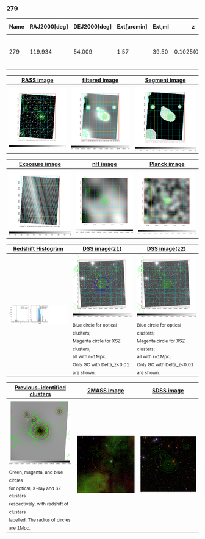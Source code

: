 <div STYLE="page-break-after: always;"></div>

### 279

|Name|RAJ2000[deg]|DEJ2000[deg] |Ext[arcmin]| Ext,ml | z | z_src| C|GC(XSZ,Delta_z<0.01)| GC(OPT,Delta_z<0.01)|GC| R_sig[arcmin] | R500[arcmin] | R500[Mpc]| CRsig[c/s] | CR500[c/s] |L500[1E44 erg/s]|F500[1E-12 erg/s/cm^2]| M500[1E14 Msun]|Tx[keV]|Cnt_sig|Beta|Rc[arcmin]|Comment|Alias|
|---|---|---|---|---|---|------|---|--------|---------|----------|---|---|---|---|---|---|---|---|---|---|---|---|---|---|
|279| 119.934| 54.009| 1.57| 39.50| 0.1025(0.005)| z1, z_xsz| B| F20, MCXC, SPI| N, RM, W, Zw| C, F20, MCXC, N, SPI, W| 11.725| 8.278| 0.936| 0.244(0.034)| 0.233(0.032)| 1.175(0.095)| 4.398(0.356)| 2.58(0.10)| 3.96(0.10)| 101.7| 0.618(-0.072+0.114)| 2.273(-0.695+0.877)| -| k129|

|[RASS image](../image/279/279_img.pdf)|[filtered image](../image/279/279_fil.pdf)|[Segment image](../image/279/279_seg.pdf)|
|-------------------|--------------------|-------------------|
| <img src="../image/279/279_img.png" width="300">  | <img src="../image/279/279_fil.png" width="300">   | <img src="../image/279/279_seg.png" width="300">  |

|[Exposure image](../image/279/279_mex.pdf)| [nH image](../image/279/279_nh.pdf)| [Planck image](../image/279/279_p.pdf)|
|-------------------|--------------------|-------------------|
|<img src="../image/279/279_mex.png" width="300">   | <img src="../image/279/279_nh.png" width="300">    | <img src="../image/279/279_p.png" width="300"> |

|[Redshift Histogram](../image/279/279_zg.pdf) | [DSS image(z1)](../image/279/279_dss_z1.pdf)      |  [DSS image(z2)](../image/279/279_dss_z2.pdf)    |
|-------------------|--------------------|-------------------|
|<img src="../image/279/279_zg.png" width="300"> |<img src="../image/279/279_dss_z1.png" width="300"> <sub><br>Blue circle for optical clusters; <br>Magenta circle for XSZ clusters; <br>all with r=1Mpc; <br>Only GC with Delta_z<0.01 are shown. </sub>| <img src="../image/279/279_dss_z2.png" width="300"><sub><br>Blue circle for optical clusters; <br>Magenta circle for XSZ clusters; <br>all with r=1Mpc; <br>Only GC with Delta_z<0.01 are shown. </sub> |

|[Previous-identified clusters](../image/279/279_gc.pdf) | [2MASS image](../image/279/279_2mass.pdf)      |[SDSS image](../image/279/279_sdss.pdf)   |
|-------------------|-------------------|-------------------|
|<img src=../image/279/279_gc.png width="300"> <br><sub>Green, magenta, and blue circles <br>for optical, X-ray and SZ clusters <br>respectively, with redshift of clusters <br>labelled. The radius of circles <br>are 1Mpc.</sub>|<img src="../image/279/279_2mass.png" width="300">  | <img src="../image/279/279_sdss.png" width="300">  |




